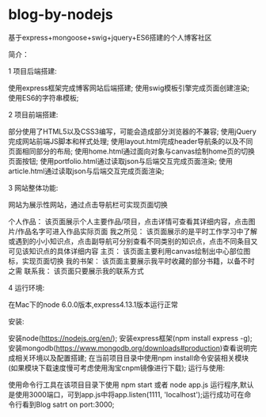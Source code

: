 # blog-by-nodejs
基于express+mongoose+swig+jquery+ES6搭建的个人博客社区

简介：

1  项目后端搭建:

使用express框架完成博客网站后端搭建;
使用swig模板引擎完成页面创建渲染;
使用ES6的字符串模板;

2  项目前端搭建:

部分使用了HTML5以及CSS3编写，可能会造成部分浏览器的不兼容;
使用jQuery完成网站前端JS脚本和样式处理;
使用layout.html完成header导航条的以及不同页面相同部分的布局;
使用home.html通过面向对象与canvas绘制home页的切换页面按钮;
使用portfolio.html通过读取json与后端交互完成页面渲染;
使用article.html通过读取json与后端交互完成页面渲染;

3  网站整体功能:

网站为展示性网站，通过点击导航栏可实现页面切换

个人作品：
    该页面展示个人主要作品/项目，点击详情可查看其详细内容，点击图片/作品名字可进入作品实际页面
我之所见：
    该页面展示的是平时工作学习中了解或遇到的小小知识点，点击副导航可分别查看不同类别的知识点，点击不同条目又可见该知识点的具体详细内容
主页：
    该页面主要利用canvas绘制出中心部位图标，实现页面切换
我的书架：
    该页面主要展示我平时收藏的部分书籍，以备不时之需
联系我：
    该页面只要展示我的联系方式


4  运行环境:

在Mac下的node 6.0.0版本,express4.13.1版本运行正常

安装:

安装node(https://nodejs.org/en/);
安装express框架(npm install express -g);
安装mongodb(https://www.mongodb.org/downloads#production)查看说明完成相关环境以及配置搭建;
在当前项目目录中使用npm install命令安装相关模块(如果模块下载速度慢可考虑使用淘宝cnpm镜像进行下载);
运行与使用:

使用命令行工具在该项目目录下使用 npm start 或者 node app.js 运行程序,默认是使用3000端口，可到app.js中将app.listen(1111, 'localhost');运行成功可在命令行看到Blog satrt on port:3000;

